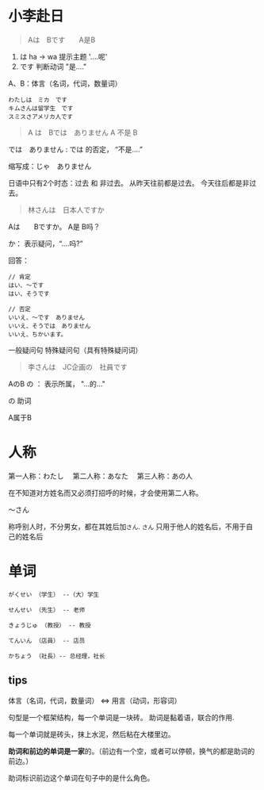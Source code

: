 
# 小李赴日

> Aは　Bです　　A是B

1. は ha -> wa 提示主题 '....呢'
2. です 判断动词 "是...."

A、B：体言（名词，代词，数量词） 

```
わたしは　ミカ　です
キムさんは留学生　です
スミスさアメリカ人です
```

> A は　Bでは　ありません   A 不是 B

では　ありません :  では 的否定， “不是....”

缩写成：じゃ　ありません


日语中只有2个时态：过去 和 非过去。
从昨天往前都是过去。
今天往后都是非过去。


> 林さんは　日本人ですか

Aは　　Bですか。 A是 B吗？

か： 表示疑问，“....吗?”

回答：

``` 
// 肯定
はい、～です
はい、そうです

// 否定
いいえ、～です　ありません
いいえ、そうでは　ありません
いいえ、ちかいます。
```

一般疑问句
特殊疑问句（具有特殊疑问词）


> 李さんは　JC企画の　社員です

AのB
の ： 表示所属， "...的..."  

の 助词

A属于B

# 人称

第一人称：わたし　
第二人称：あなた　
第三人称：あの人

在不知道对方姓名而又必须打招呼的时候，才会使用第二人称。

～さん

称呼别人时，不分男女，都在其姓后加`さん`.
`さん` 只用于他人的姓名后，不用于自己的姓名后

# 单词

```
がくせい （学生） --（大）学生

せんせい （先生） -- 老师

きょうじゅ （教授） -- 教授

てんいん （店員） -- 店员

かちょう （社長）-- 总经理，社长
```


## tips 

体言（名词，代词，数量词） <=> 用言（动词，形容词）

句型是一个框架结构，每一个单词是一块砖。
助词是黏着语，联合的作用.


每一个单词就是砖头，抹上水泥，然后粘在大楼里边。

**助词和前边的单词是一家**的。（前边有一个空，或者可以停顿，换气的都是助词的前边。）

助词标识前边这个单词在句子中的是什么角色。
